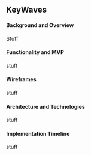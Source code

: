 ## KeyWaves

#### Background and Overview 
Stuff

#### Functionality and MVP
stuff 

#### Wireframes
stuff 

#### Architecture and Technologies 
stuff 

#### Implementation Timeline
stuff 
